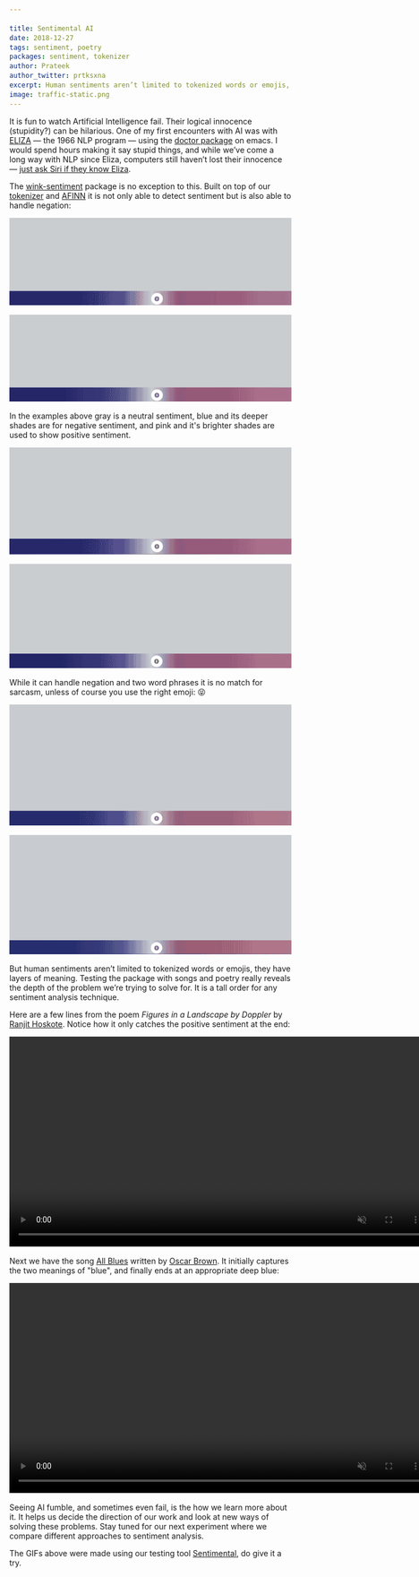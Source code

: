 ```yaml
---

title: Sentimental AI
date: 2018-12-27
tags: sentiment, poetry
packages: sentiment, tokenizer
author: Prateek
author_twitter: prtksxna
excerpt: Human sentiments aren’t limited to tokenized words or emojis, they have layers of meaning.
image: traffic-static.png
---
```


It is fun to watch Artificial Intelligence fail. Their logical innocence (stupidity?) can be hilarious. One of my first encounters with AI was with [ELIZA](https://en.wikipedia.org/wiki/ELIZA) — the 1966 NLP program — using the [doctor package](https://www.emacswiki.org/emacs/EmacsDoctor) on emacs. I would spend hours making it say stupid things, and while we’ve come a long way with NLP since Eliza, computers still haven’t lost their innocence — [just ask Siri if they know Eliza](https://twitter.com/winkjs_org/status/1078175972678094848).

The [wink-sentiment](https://github.com/winkjs/wink-sentiment) package is no exception to this. Built on top of our [tokenizer](https://github.com/winkjs/wink-tokenizer) and [AFINN](https://arxiv.org/abs/1103.2903) it is not only able to detect sentiment but is also able to handle negation:

<a href="http://winkjs.org/showcase-sentiment/index.html?text=Today was fun!"><img src="/images/today-was-fun.gif"/></a>

<a href="http://winkjs.org/showcase-sentiment/index.html?text=Today was not fun."><img src="/images/today-was-not-fun.gif"/></a>


In the examples above gray is a neutral sentiment, blue and its deeper shades are for negative sentiment, and pink and it's brighter shades are used to show positive sentiment.

<a href="http://winkjs.org/showcase-sentiment/index.html?text=Sometimes I can be so short sighted."><img src="/images/short-sighted.gif"/></a>

<a href="http://winkjs.org/showcase-sentiment/index.html?text=Not so well done my son! I am unhappy."><img src="/images/well-done.gif"/></a>

While it can handle negation and two word phrases it is no match for sarcasm, unless of course you use the right emoji: 😝

<a href="http://winkjs.org/showcase-sentiment/index.html?text=Traffic%20%20on%20my%20way%20back%20is%0Djust%20what%20I%20needed%20%0DThis%20is%20great!%20%20Terrific!"><img src="/images/traffic.gif"/></a>

<a href="http://winkjs.org/showcase-sentiment/index.html?text=Traffic%20%F0%9F%9A%AB%20on%20my%20way%20back%20is%0Djust%20what%20I%20needed%20%F0%9F%98%A9%F0%9F%98%A0%0DThis%20is%20great!%20%F0%9F%98%92%20Terrific!%20%F0%9F%98%90"><img src="/images/traffic-emoji.gif"/></a>

But human sentiments aren’t limited to tokenized words or emojis, they have layers of meaning. Testing the package with songs and poetry really reveals the depth of the problem we’re trying to solve for. It is a tall order for any sentiment analysis technique.

Here are a few lines from the poem *Figures in a Landscape by Doppler* by [Ranjit Hoskote](https://en.wikipedia.org/wiki/Ranjit_Hoskote). Notice how it only catches the positive sentiment at the end:

<video muted autoplay loop width="750">
  <source src="/images/earthquakes.mp4" type="video/mp4">
  <source src="/images/earthquakes.webm" type="video/webm">
  <p>Your browser doesn't support HTML5 video. Here is
     a <a href="/images/earthquakes.mp4">link to the video</a> instead.</p>
</video>

Next we have the song [All Blues](https://en.wikipedia.org/wiki/All_Blues) written by [Oscar Brown](https://en.wikipedia.org/wiki/Oscar_Brown). It initially captures the two meanings of "blue", and finally ends at an appropriate deep blue:

<video muted autoplay loop width="750">
  <source src="/images/blues.mp4" type="video/mp4">
  <source src="/images/blues.webm" type="video/webm">
  <p>Your browser doesn't support HTML5 video. Here is
     a <a href="/images/blues.mp4">link to the video</a> instead.</p>
</video>

Seeing AI fumble, and sometimes even fail, is the how we learn more about it. It helps us decide the direction of our work and look at new ways of solving these problems. Stay tuned for our next experiment where we compare different approaches to sentiment analysis.

The GIFs above were made using our testing tool [Sentimental](http://winkjs.org/showcase-sentiment), do give it a try.
